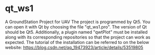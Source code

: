 # qt_ws1
A GroundStation Project for UAV
The project is programmed by Qt5. You can open it with Qt by choosing the file "qt_ws1.pro".
The version of Qt should be Qt5. Additionally, a plugin named "qwtPlot" must be installed along with its corresponding repositories so that
the project can work as expected.
The tutorial of the installation can be referred to on the below website:
https://blog.csdn.net/qq_19473923/article/details/53519805
